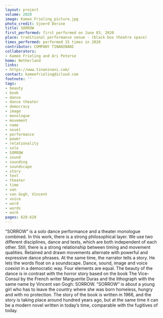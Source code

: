 ```yaml
---
layout: project
volume: 2020
image: Kamee_Frieling_picture.jpg
photo_credit: Sjoerd Derine
title: SORROW
first_performed: first performed on June 03, 2020
place: traditional performance venue - (black box theatre space)
times_performed: performed 15 times in 2020
contributor: COMPANY TINANINANI
collaborators:
- Kamee Frieling and Ari Peterse
home: Netherland
links:
- https://www.tinaninani.com/
contact: kameefrieling@icloud.com
footnote: ''
tags:
- beauty
- book
- dance
- dance theater
- democracy
- image
- monologue
- movement
- name
- novel
- performance
- power
- relationality
- solo
- SORROW
- sound
- sounding
- soundscape
- story
- text
- theater
- time
- van
- van Gogh, Vincent
- voice
- word
- words
- work
pages: 628-629
---
```


 

“SORROW” is a solo dance performance and a theater monologue combined. In this work, there is a strong philosophical layer. We use two different disciplines, dance and texts, which are both independent of each other. Still, there is a strong relationship between timing and movement qualities. Retained and drawn movements alternate with powerful and expressive dance phrases. At the same time, the narrator tells a story. He lets the words float on a soundscape. Dance, sound, image and voice coexist in a democratic way. Four elements are equal. The beauty of the dance is in contrast with the horror story based on the book <span class="ITALIC">The Vice-Consul</span> by the French writer Marguerite Duras and the lithograph with the same name by Vincent van Gogh: SORROW. “SORROW” is about a young girl who has to leave the country where she was born homeless, hungry and with no protection. The story of the book is written in 1966, and the story is taking place around hundred years ago, but at the same time it can be a modern novel written in today’s time, comparable with the fugitives of today.